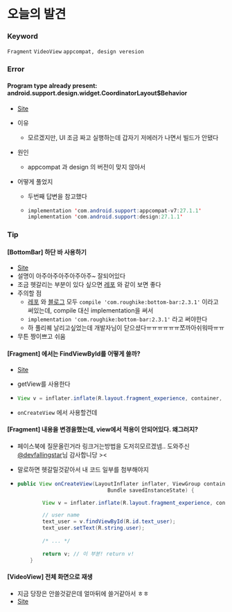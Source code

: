 # 오늘의 발견

### Keyword

`Fragment` `VideoView` `appcompat, design veresion`





### Error

#### Program type already present: android.support.design.widget.CoordinatorLayout$Behavior

* [Site](https://code.i-harness.com/en/q/2ed647e)

* 이유

  * 모르겠지만, UI 조금 짜고 실행하는데 갑자기 저에러가 나면서 빌드가 안됐다

* 원인

  * appcompat 과 design 의 버전이 맞지 않아서

* 어떻게 풀었지

  * 두번째 답변을 참고했다

  * ```java
    implementation 'com.android.support:appcompat-v7:27.1.1'
    implementation 'com.android.support:design:27.1.1'
    ```





### Tip

#### [BottomBar] 하단 바 사용하기

* [Site](http://deliorange.tistory.com/92)
* 설명이 아주아주아주아주아주~ 잘되어있다
* 조금 헷갈리는 부분이 있다 싶으면 [레포](https://github.com/roughike/BottomBar) 와 같이 보면 좋다
* 주의할 점
  * [레포](https://github.com/roughike/BottomBar) 와 [블로그](http://deliorange.tistory.com/92) 모두 `compile 'com.roughike:bottom-bar:2.3.1'` 이라고 써있는데, compile 대신 implementation을 써서
  * `implementation 'com.roughike:bottom-bar:2.3.1'` 라고 써야한다
  * 하 풀리퀘 날리고싶었는데 개발자님이 닫으셨다ㅠㅠㅠㅠㅠㅠ쪼까아쉬워따ㅠㅠ
* 무튼 짱이쁘고 쉬움



#### [Fragment] 에서는 FindViewById를 어떻게 쓸까?

* [Site](https://hashcode.co.kr/questions/125/fragment에서-findviewbyid하는법)

* getView를 사용한다

* ~~~ java
  View v = inflater.inflate(R.layout.fragment_experience, container, false);
  ~~~

* `onCreateView` 에서 사용할건데 



#### [Fragment] 내용을 변경을했는데, view에서 적용이 안되어있다. 왜그러지?

* 페이스북에 질문올린거라 링크거는방법을 도저히모르겠넴.. 도와주신 [@devfallingstar](https://github.com/devFallingstar)님 감사합니당 ><

* 말로하면 헷갈릴것같아서 내 코드 일부를 첨부해야지

* ```java
  public View onCreateView(LayoutInflater inflater, ViewGroup container,
                               Bundle savedInstanceState) {
  
          View v = inflater.inflate(R.layout.fragment_experience, container, false);
  
          // user name
          text_user = v.findViewById(R.id.text_user);
          text_user.setText(R.string.user);
          
          /* ... */
          
          return v; // 이 부분! return v!
      }
  ```


#### [VideoView] 전체 화면으로 재생

* 지금 당장은 안쓸것같은데 얼마뒤에 쓸거같아서 ㅎㅎ
* [Site](https://www.androidpub.com/913846)